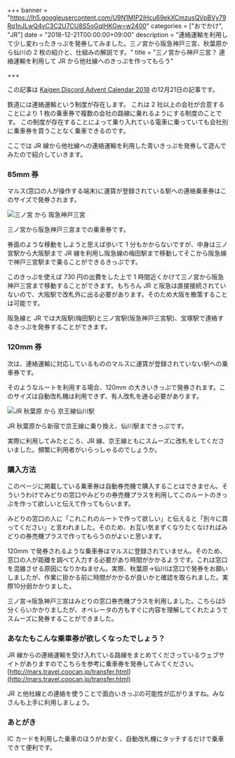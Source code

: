 +++
banner = "https://lh5.googleusercontent.com/U9N1MIP2iHcu69ekXCmzusQVpBVy79Rq1nJLwQ4vC3C2U7CU8S5oGqIHKGw=w2400"
categories = ["おでかけ", "JR"]
date = "2018-12-21T00:00:00+09:00"
description = "連絡運輸を利用して少し変わったきっぷを発券してみました。三ノ宮から阪急神戸三宮、秋葉原から仙川の 2 枚の紹介と、仕組みの解説です。"
title = "三ノ宮から神戸三宮？ 連絡運輸を利用して JR から他社線へのきっぷを作ってもらう"

+++


この記事は [Kaigen Discord Advent Calendar 2018](https://adventar.org/calendars/2886) の12月21日の記事です。

鉄道には連絡運輸という制度が存在します。
これは 2 社以上の会社が合意することにより 1 枚の乗車券で複数の会社の路線に乗れるようにする制度のことです。
この制度が存在することによって乗り入れている電車に乗っていても会社別に乗車券を買うことなく乗車できるのです。

ここでは JR 線から他社線への連絡運輸を利用した青いきっぷを発券して遊んでみたので紹介していきます。

### 85mm 券

マルス(窓口の人が操作する端末)に運賃が登録されている駅への連絡乗車券はこのサイズで発券されます。

![三ノ宮 から 阪急神戸三宮](https://lh3.googleusercontent.com/5o_0aOdd5yA2iv8arOzoTI-G4iIGMAsxe4GwfDPzpoVqRyAq1Pf-a7yOiJo=w2400)

三ノ宮から阪急神戸三宮までの乗車券です。

券面のような移動をしようと思えば歩いて 1 分もかからないですが、中身は三ノ宮駅から大阪駅まで JR 線を利用し阪急線の梅田駅まで移動してそこから阪急線で神戸三宮駅まで乗ることができるきっぷです。

このきっぷを使えば 730 円の出費をした上で 1 時間近くかけて三ノ宮から阪急神戸三宮まで移動することができます。もちろん JR と阪急は直接接続されていないので、大阪駅で改札外に出る必要があります。そのため大阪を散策することは可能です。

阪急線と JR では大阪駅(梅田駅)と三ノ宮駅(阪急神戸三宮駅)、宝塚駅で連絡するきっぷを発券することができます。




### 120mm 券

次は、連絡運輸に対応しているもののマルスに運賃が登録されていない駅への乗車券です。

そのようなルートを利用する場合、120mm の大きいきっぷで発券されます。このサイズは自動改札機は利用できず、有人改札を通る必要があります。

![JR 秋葉原 から 京王線仙川駅](https://lh3.googleusercontent.com/ug39wDleYHIoEII84pMIkrwn8lz39QLoXXPtofiXLVeOlWNev3_gMJ2or-w=w2400)

JR 秋葉原から新宿で京王線に乗り換え、仙川駅まできっぷです。

実際に利用してみたところ、JR 線、京王線ともにスムーズに改札をしてくださいました。頻繁に利用者がいらっしゃるのでしょうか。



### 購入方法

このページに掲載している乗車券は自動券売機で購入することはできません。そういうわけでみどりの窓口やみどりの券売機プラスを利用してこのルートのきっぷを作って欲しいと伝えて作ってもらいます。

みどりの窓口の人に「これこれのルートで作って欲しい」と伝えると「別々に買ってください」と言われました。そのため、お互い気まずくなりたくなければみどりの券売機プラスで作ってもらうのがよいと思います。

120mm で発券されるような乗車券はマルスに登録されていません。そのため、窓口の人が距離を調べて入力する必要があり時間がかかるようです。これは窓口を混雑させる原因になりかねません。実際、秋葉原→仙川は窓口で発券をお願いしましたが、作業に掛かる前に時間がかかるが良いかと確認を取られました。実際10分弱かかりました。

三ノ宮→阪急神戸三宮はみどりの窓口券売機プラスを利用しました。こちらは5分くらいかかりましたが、オペレータの方もすぐに内容を理解してくれたようでスムーズに発券することができました。



### あなたもこんな乗車券が欲しくなったでしょう？

JR 線からの連絡運輸を受け入れている路線をまとめてくださっているウェブサイトがありますのでこちらを参考に乗車券を発券してみてください。
[http://mars.travel.coocan.jp/transfer.html](http://mars.travel.coocan.jp/transfer.html)

JR と他社線との連絡を使うことで面白いきっぷの可能性が広がりますね。みなさんも上手に利用しましょう。



### あとがき

IC カードを利用した乗車のほうがお安く、自動改札機にタッチするだけで乗車できて便利です。


